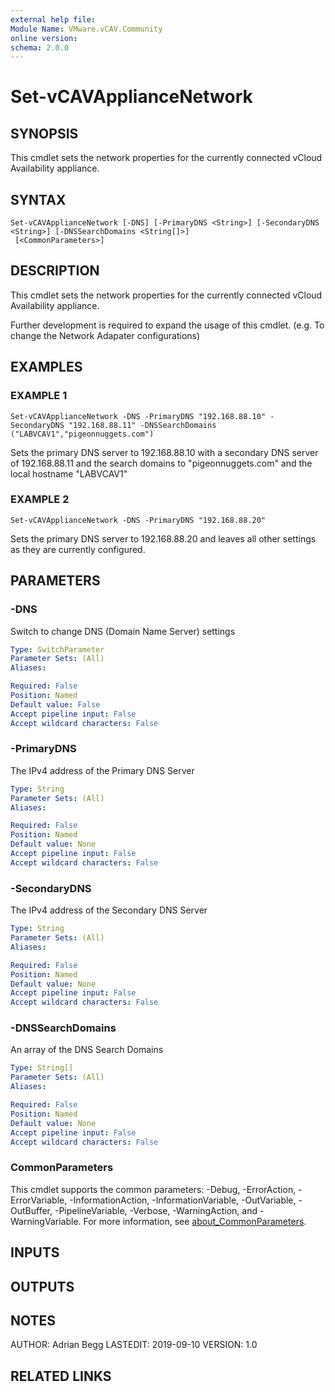 ```yaml
---
external help file:
Module Name: VMware.vCAV.Community
online version:
schema: 2.0.0
---
```


# Set-vCAVApplianceNetwork

## SYNOPSIS
This cmdlet sets the network properties for the currently connected vCloud Availability appliance.

## SYNTAX

```
Set-vCAVApplianceNetwork [-DNS] [-PrimaryDNS <String>] [-SecondaryDNS <String>] [-DNSSearchDomains <String[]>]
 [<CommonParameters>]
```

## DESCRIPTION
This cmdlet sets the network properties for the currently connected vCloud Availability appliance.

Further development is required to expand the usage of this cmdlet.
(e.g.
To change the Network Adapater configurations)

## EXAMPLES

### EXAMPLE 1
```
Set-vCAVApplianceNetwork -DNS -PrimaryDNS "192.168.88.10" -SecondaryDNS "192.168.88.11" -DNSSearchDomains ("LABVCAV1","pigeonnuggets.com")
```

Sets the primary DNS server to 192.168.88.10 with a secondary DNS server of 192.168.88.11 and the search domains to "pigeonnuggets.com" and the local hostname "LABVCAV1"

### EXAMPLE 2
```
Set-vCAVApplianceNetwork -DNS -PrimaryDNS "192.168.88.20"
```

Sets the primary DNS server to 192.168.88.20 and leaves all other settings as they are currently configured.

## PARAMETERS

### -DNS
Switch to change DNS (Domain Name Server) settings

```yaml
Type: SwitchParameter
Parameter Sets: (All)
Aliases:

Required: False
Position: Named
Default value: False
Accept pipeline input: False
Accept wildcard characters: False
```

### -PrimaryDNS
The IPv4 address of the Primary DNS Server

```yaml
Type: String
Parameter Sets: (All)
Aliases:

Required: False
Position: Named
Default value: None
Accept pipeline input: False
Accept wildcard characters: False
```

### -SecondaryDNS
The IPv4 address of the Secondary DNS Server

```yaml
Type: String
Parameter Sets: (All)
Aliases:

Required: False
Position: Named
Default value: None
Accept pipeline input: False
Accept wildcard characters: False
```

### -DNSSearchDomains
An array of the DNS Search Domains

```yaml
Type: String[]
Parameter Sets: (All)
Aliases:

Required: False
Position: Named
Default value: None
Accept pipeline input: False
Accept wildcard characters: False
```

### CommonParameters
This cmdlet supports the common parameters: -Debug, -ErrorAction, -ErrorVariable, -InformationAction, -InformationVariable, -OutVariable, -OutBuffer, -PipelineVariable, -Verbose, -WarningAction, and -WarningVariable. For more information, see [about_CommonParameters](http://go.microsoft.com/fwlink/?LinkID=113216).

## INPUTS

## OUTPUTS

## NOTES
AUTHOR: Adrian Begg
LASTEDIT: 2019-09-10
VERSION: 1.0

## RELATED LINKS
